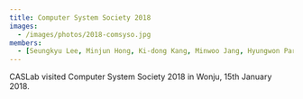 ```yaml
---
title: Computer System Society 2018
images:
  - /images/photos/2018-comsyso.jpg
members:
  - [Seungkyu Lee, Minjun Hong, Ki-dong Kang, Minwoo Jang, Hyungwon Park, Kyeongseo Park, Seunghak Lee]
---
```


CASLab visited Computer System Society 2018 in Wonju, 15th January 2018.
